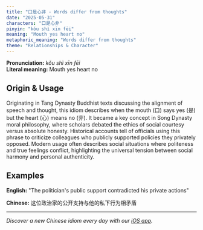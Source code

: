 ```yaml
---
title: "口是心非 - Words differ from thoughts"
date: "2025-05-31"
characters: "口是心非"
pinyin: "kǒu shì xīn fēi"
meaning: "Mouth yes heart no"
metaphoric_meaning: "Words differ from thoughts"
theme: "Relationships & Character"
---
```


**Pronunciation:** *kǒu shì xīn fēi*  
**Literal meaning:** Mouth yes heart no

## Origin & Usage

Originating in Tang Dynasty Buddhist texts discussing the alignment of speech and thought, this idiom describes when the mouth (口) says yes (是) but the heart (心) means no (非). It became a key concept in Song Dynasty moral philosophy, where scholars debated the ethics of social courtesy versus absolute honesty. Historical accounts tell of officials using this phrase to criticize colleagues who publicly supported policies they privately opposed. Modern usage often describes social situations where politeness and true feelings conflict, highlighting the universal tension between social harmony and personal authenticity.

## Examples

**English:** "The politician's public support contradicted his private actions"

**Chinese:** 这位政治家的公开支持与他的私下行为相矛盾

---

*Discover a new Chinese idiom every day with our [iOS app](https://apps.apple.com/us/app/daily-chinese-idioms/id6740611324).*
